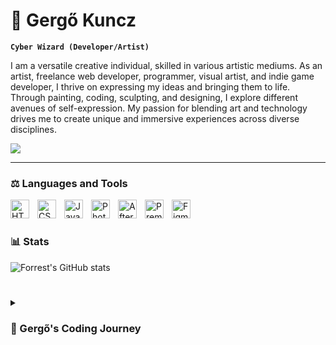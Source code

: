 # 🦉 Gergő Kuncz

**`Cyber Wizard (Developer/Artist)`**

I am a versatile creative individual, skilled in various artistic mediums. As an artist, freelance web developer, programmer, visual artist, and indie game developer, I thrive on expressing my ideas and bringing them to life. Through painting, coding, sculpting, and designing, I explore different avenues of self-expression. My passion for blending art and technology drives me to create unique and immersive experiences across diverse disciplines.

<p align="left">
   <a href="https://www.twitter.com/gergokuncz" target="_blank" rel="noreferrer">
     <img src="https://img.shields.io/twitter/follow/gergokuncz?logo=twitter&style=for-the-badge&color=0891b2&labelColor=1c1917"/></a>
</p>

---

### ⚖ Languages and Tools

<img align="left" alt="HTML" width="30px" style="padding-right:10px;" src="https://cdn.jsdelivr.net/gh/devicons/devicon/icons/html5/html5-plain.svg" />
<img align="left" alt="CSS" width="30px" style="padding-right:10px;" src="https://cdn.jsdelivr.net/gh/devicons/devicon/icons/css3/css3-plain.svg" />
<img align="left" alt="JavaScript" width="30px" style="padding-right:10px;" src="https://cdn.jsdelivr.net/gh/devicons/devicon/icons/javascript/javascript-plain.svg" />
<img align="left" alt="Photoshop" width="30px" style=padding-right:10px;" src="https://cdn.jsdelivr.net/gh/devicons/devicon/icons/photoshop/photoshop-plain.svg" />
<img align="left" alt="Aftereffects" width="30px" style="padding-right:10px;" src="https://cdn.jsdelivr.net/gh/devicons/devicon/icons/aftereffects/aftereffects-plain.svg" />
<img align="left" alt="PremierPro" width="30px" style="padding-right:10px;" src="https://cdn.jsdelivr.net/gh/devicons/devicon/icons/premierepro/premierepro-plain.svg" />
<img align="left" alt="Figma" width="30px" style="padding-right:10px;" src="https://cdn.jsdelivr.net/gh/devicons/devicon/icons/figma/figma-original.svg" />
<br />

#

### 📊 Stats

![Forrest's GitHub stats](https://github-readme-stats.vercel.app/api?username=gergokuncz&show_icons=true&theme=gruvbox)

<!-- ![GitHub Streak](https://streak-stats.demolab.com?user=gergokuncz&theme=gruvbox&border_radius=4.5) -->

#

<details>
<summary><h3> 📔 Gergő's Coding Journey</h3></summary>
   My journey begins, a mysterious path unfolds, filled with secrets and wonders yet to be discovered...

[website]: xxx
